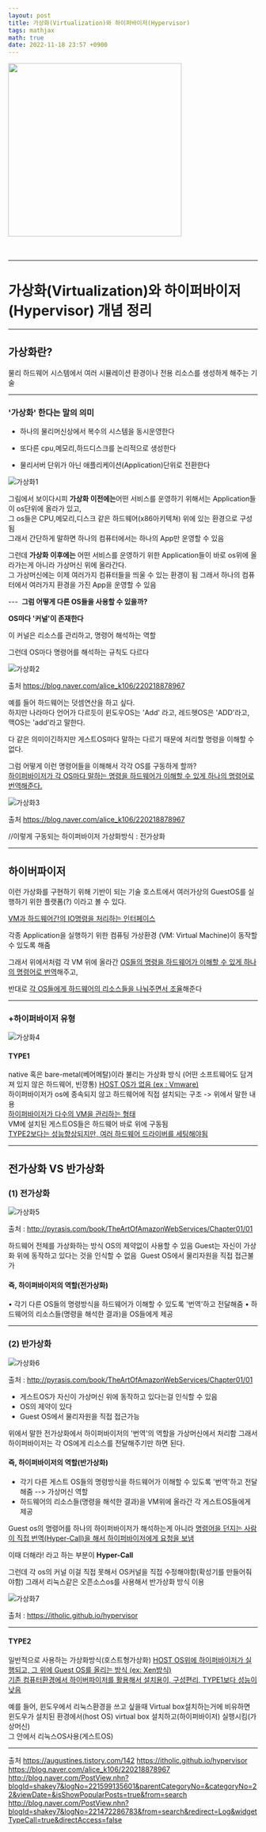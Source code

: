 ```yaml
---
layout: post
title: 가상화(Virtualization)와 하이퍼바이저(Hypervisor)
tags: mathjax
math: true
date: 2022-11-18 23:57 +0900
---
```



<img width ="350" src = "https://img.alicdn.com/tfs/TB1IZBKDVYqK1RjSZLeXXbXppXa-1152-1213.png_.webp"><br><br><br>


---
# 가상화(Virtualization)와 하이퍼바이저(Hypervisor) 개념 정리

---
## 가상화란? 

물리 하드웨어 시스템에서 여러 시뮬레이션 환경이나 전용 리소스를 생성하게 해주는 기술

---
### '가상화' 한다는 말의 의미 

- 하나의 물리머신상에서 복수의 시스템을 동시운영한다 

- 또다른 cpu,메모리,하드디스크를 논리적으로 생성한다 

- 물리서버 단위가 아닌 애플리케이션(Application)단위로 전환한다

![가상화1][가상화1]

[가상화1]: https://user-images.githubusercontent.com/115456181/202860414-a9bdccd8-71e7-497d-80e3-a618e17ba4d8.jpg

그림에서 보이다시피 **가상화 이전에는**어떤 서비스를 운영하기 위해서는
Application들이 os단위에 올라가 있고,<br>
그 os들은 CPU,메모리,디스크 같은 하드웨어(x86아키텍쳐) 위에 있는 환경으로 구성됨<br>
그래서 간단하게 말하면 하나의 컴퓨터에서는 하나의 App만 운영할 수 있음 


그런데 **가상화 이후에는** 어떤 서비스를 운영하기 위한 Application들이 바로 os위에 올라가는게 아니라 가상머신 위에 올라간다.<br>
그 가상머신에는 이제 여러가지 컴퓨터들을 띄울 수 있는 환경이 됨
그래서 하나의 컴퓨터에서 여러가지 환경을 가진 App을 운영할 수 있음 


---  
**그럼 어떻게 다른 OS들을 사용할 수 있을까?**

**OS마다 '커널'이 존재한다** 

이 커널은 리소스를 관리하고, 명령어 해석하는 역할 

그런데 OS마다 명령어를 해석하는 규칙도 다르다

![가상화2][가상화2]

[가상화2]: https://user-images.githubusercontent.com/115456181/202860415-a384627d-5794-44b4-9613-62d01cc83357.jpg

출처 <https://blog.naver.com/alice_k106/220218878967>

예를 들어 하드웨어는 덧셈연산을 하고 싶다.<br>
하지만 나라마다 언어가 다르듯이 윈도우OS는 'Add' 라고, 레드헷OS은 'ADD'라고, 맥OS는 'add'라고 말한다.

다 같은 의미이긴하지만 게스트OS마다 말하는 다르기 때문에 처리할 명령을 이해할 수 없다. 

그럼 어떻게 이런 명령어들을 이해해서 각각 OS를 구동하게 할까?<br>
<u>하이퍼바이저가 각 OS마다 말하는 명령을 하드웨어가 이해할 수 있게 하나의 명령어로 번역해준다.</u>

![가상화3][가상화3]

[가상화3]: https://user-images.githubusercontent.com/115456181/202860416-c3b757b5-48e8-464f-b9ed-32c193126c14.jpg

출처 <https://blog.naver.com/alice_k106/220218878967>

//이렇게 구동되는 하이퍼바이저 가상화방식 : 전가상화 

---
## 하이버파이저 

이런 가상화를 구현하기 위해 기반이 되는 기술 
호스트에서 여러가상의 GuestOS를 실행하기 위한 플랫폼(?) 이라고 볼 수 있다. 

<u>VM과 하드웨어간의 IO명령을 처리하는 인터페이스</u> 

각종 Application을 실행하기 위한 컴퓨팅 가상환경 (VM: Virtual Machine)이 동작할 수 있도록 해줌 

그래서 위에서처럼 각 VM 위에 올라간 <u>OS들의 명령을 하드웨어가 이해할 수 있게 하나의 명령어로 번역</u>해주고, 

반대로 <u>각 OS들에게 하드웨어의 리소스들을 나눠주면서 조율</u>해준다 

---
### +하이퍼바이저 유형 

![가상화4][가상화4]

[가상화4]: https://user-images.githubusercontent.com/115456181/202860418-1f93b274-4b53-4b27-903c-12c92ab7ea15.jpg

#### TYPE1  

native 혹은 bare-metal(베어메탈)이라 불리는 가상화 방식 (어떤 소프트웨어도 담겨져 있지 않은 하드웨어, 빈깡통) <u>HOST OS가 없음 (ex : Vmware)</u><br>
하이퍼바이저가 os에 종속되지 않고 하드웨어에 직접 설치되는 구조 -> 위에서 말한 내용<br> 
<u>하이퍼바이저가 다수의 VM을 관리하는 형태</u><br>
VM에 설치된 게스트OS들은 하드웨어 바로 위에 구동됨<br> 
<u>TYPE2보다는 성능향상되지만, 여러 하드웨어 드라이버를 세팅해야됨</u><Br>

---
## 전가상화 VS 반가상화 

### (1) 전가상화 

![가상화5][가상화5]

[가상화5]: https://user-images.githubusercontent.com/115456181/202860420-cf958e16-251c-4830-85a8-c779f515b943.jpg

출처 : <http://pyrasis.com/book/TheArtOfAmazonWebServices/Chapter01/01>


하드웨어 전체를 가상화하는 방식 
OS의 제약없이 사용할 수 있음 
Guest는 자신이 가상화 위에 동작하고 있다는 것을 인식할 수 없음  
Guest OS에서 물리자원을 직접 접근불가 

#### **즉, 하이퍼바이저의 역할(전가상화)** 

• 각기 다른 OS들의 명령방식을 하드웨어가 이해할 수 있도록 '번역'하고 전달해줌 
• 하드웨어의 리소스들(명령을 해석한 결과)을 OS들에게 제공 

---
### (2) 반가상화

![가상화6][가상화6]

[가상화6]: https://user-images.githubusercontent.com/115456181/202860421-b7745d08-a511-4558-9570-23010dcddc2f.jpg

출처 : <http://pyrasis.com/book/TheArtOfAmazonWebServices/Chapter01/01>

- 게스트OS가 자신이 가상머신 위에 동작하고 있다는걸 인식할 수 있음 
- OS의 제약이 있다 
- Guest OS에서 물리자원을 직접 접근가능 

위에서 말한 전가상화에서 하이퍼바이저의 '번역'의 역할을 가상머신에서 처리함 
그래서 하이퍼바이저는 각 OS에게 리소스를 전달해주기만 하면 된다. 


#### **즉, 하이퍼바이저의 역할(반가상화)**

- 각기 다른 게스트 OS들의 명령방식을 하드웨어가 이해할 수 있도록 '번역'하고 전달해줌 --> 가상머신 역할 
- 하드웨어의 리소스들(명령을 해석한 결과)을 VM위에 올라간 각 게스트OS들에게 제공 

Guest os의 명령어를 하나의 하이퍼바이저가 해석하는게 아니라 
<u>명령어을 던지는 사람이 직접 번역(Hyper-Call)을 해서 하이퍼바이저에게 요청을 보냄</u>

이때 더해라! 라고 하는 부분이 **Hyper-Call**

그런데 각 os의 커널 이걸 직접 못해서 OS커널을 직접 수정해야함(확성기를 만들어줘야함) 
그래서 리눅스같은 오픈소스os를 사용해서 반가상화 방식 이용 

![가상화7][가상화7]

[가상화7]: https://user-images.githubusercontent.com/115456181/202860422-2027d451-801f-4f41-b1e9-69f1e4ac98a4.jpg

출처 : <https://itholic.github.io/hypervisor>

---
#### TYPE2

일반적으로 사용하는 가상화방식(호스트형가상화) 
<u>HOST OS위에 하이퍼바이저가 실행되고, 그 위에 Guest OS를 올리는 방식 (ex: Xen방식)</u><br>
<u>기존 컴퓨터환경에서 하이버파이저를 활용해서 설치용이, 구성편리, TYPE1보다 성능이 낮음</u> 

예를 들어, 윈도우에서 리눅스환경을 쓰고 싶을때 Virtual box설치하는거에 비유하면<br>
윈도우가 설치된 환경에서(host OS) virtual box 설치하고(하이퍼바이저) 실행시킴(가상머신)<br> 
그 안에서 리눅스OS사용(게스트OS) 

---

출처 <https://augustines.tistory.com/142>
<https://itholic.github.io/hypervisor>
<https://blog.naver.com/alice_k106/220218878967>
<http://blog.naver.com/PostView.nhn?blogId=shakey7&logNo=221599135601&parentCategoryNo=&categoryNo=22&viewDate=&isShowPopularPosts=true&from=search>
<http://blog.naver.com/PostView.nhn?blogId=shakey7&logNo=221472286783&from=search&redirect=Log&widgetTypeCall=true&directAccess=false>
